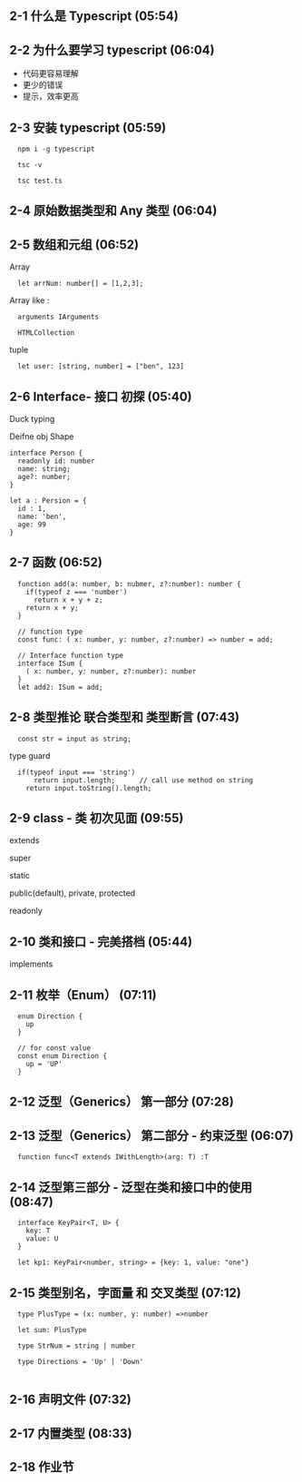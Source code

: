 

## 2-1 什么是 Typescript (05:54)

## 2-2 为什么要学习 typescript (06:04)
 - 代码更容易理解
 - 更少的错误
 - 提示，效率更高


## 2-3 安装 typescript (05:59)
```
  npm i -g typescript

  tsc -v

  tsc test.ts
```


## 2-4 原始数据类型和 Any 类型 (06:04)




## 2-5 数组和元组 (06:52)
Array
```
  let arrNum: number[] = [1,2,3];   
```

Array like :
```
  arguments IArguments

  HTMLCollection

```

tuple
```
  let user: [string, number] = ["ben", 123]
```

## 2-6 Interface- 接口 初探 (05:40)

Duck typing

Deifne obj Shape

```
interface Person {
  readonly id: number
  name: string;
  age?: number;
}

let a : Persion = {
  id : 1,
  name: 'ben',
  age: 99
}
```

## 2-7 函数 (06:52)
```
  function add(a: number, b: nubmer, z?:number): number {
    if(typeof z === 'number')
      return x + y + z;
    return x + y;
  }

  // function type
  const func: ( x: number, y: number, z?:number) => number = add;

  // Interface function type
  interface ISum {
    ( x: number, y: number, z?:number): number 
  }
  let add2: ISum = add;
```
## 2-8 类型推论 联合类型和 类型断言 (07:43)
```
  const str = input as string;
```

type guard
```
  if(typeof input === 'string')
      return input.length;      // call use method on string
    return input.toString().length;
```
## 2-9 class - 类 初次见面 (09:55)

extends

super

static

public(default), private, protected

readonly

## 2-10 类和接口 - 完美搭档 (05:44)
implements


## 2-11 枚举（Enum） (07:11)
```
  enum Direction {
    up
  }

  // for const value
  const enum Direction {
    up = 'UP'
  }
```

## 2-12 泛型（Generics） 第一部分 (07:28)

## 2-13 泛型（Generics） 第二部分 - 约束泛型 (06:07)
```
  function func<T extends IWithLength>(arg: T) :T

```
## 2-14 泛型第三部分 - 泛型在类和接口中的使用 (08:47)
```
  interface KeyPair<T, U> {
    key: T
    value: U
  }

  let kp1: KeyPair<number, string> = {key: 1, value: "one"} 
```

## 2-15 类型别名，字面量 和 交叉类型 (07:12)
```
  type PlusType = (x: number, y: number) =>number
  
  let sum: PlusType

  type StrNum = string | number
  
  type Directions = 'Up' | 'Down'
  
```
## 2-16 声明文件 (07:32)

## 2-17 内置类型 (08:33)

## 2-18 作业节